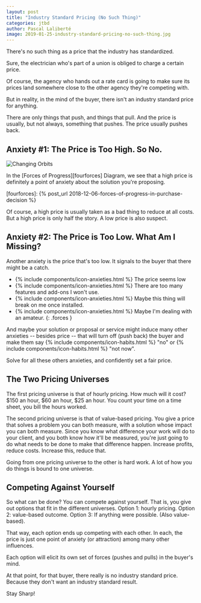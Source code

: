 ```yaml
---
layout: post
title: "Industry Standard Pricing (No Such Thing)"
categories: jtbd
author: Pascal Laliberté
image: 2019-01-25-industry-standard-pricing-no-such-thing.jpg
---
```


There's no such thing as a price that the industry has standardized.

Sure, the electrician who's part of a union is obliged to charge a certain price.

Of course, the agency who hands out a rate card is going to make sure its prices land somewhere close to the other agency they're competing with.

But in reality, in the mind of the buyer, there isn't an industry standard price for anything.

There are only things that push, and things that pull. And the price is usually, but not always, something that pushes. The price usually pushes back.

## Anxiety #1: The Price is Too High. So No.

![Changing Orbits](/assets/images/posts/2019-01-25-industry-standard-pricing-no-such-thing-01.svg)

In the [Forces of Progress][fourforces] Diagram, we see that a high price is definitely a point of anxiety about the solution you're proposing.

[fourforces]: {% post_url 2018-12-06-forces-of-progress-in-purchase-decision %}

Of course, a high price is usually taken as a bad thing to reduce at all costs. But a high price is only half the story. A low price is also suspect.

## Anxiety #2: The Price is Too Low. What Am I Missing?

Another anxiety is the price that's too low. It signals to the buyer that there might be a catch.

* {% include components/icon-anxieties.html %} The price seems low
* {% include components/icon-anxieties.html %} There are too many features and add-ons I won't use.
* {% include components/icon-anxieties.html %} Maybe this thing will break on me once installed.
* {% include components/icon-anxieties.html %} Maybe I'm dealing with an amateur.
{: .forces }

And maybe your solution or proposal or service might induce many other anxieties -- besides price -- that will turn off (push back) the buyer and make them say {% include components/icon-habits.html %} "no" or {% include components/icon-habits.html %} "not now".

Solve for all these others anxieties, and confidently set a fair price.

## The Two Pricing Universes

The first pricing universe is that of hourly pricing. How much will it cost? $150 an hour, $60 an hour, $25 an hour. You count your time on a time sheet, you bill the hours worked.

The second pricing universe is that of value-based pricing. You give a price that solves a problem you can both measure, with a solution whose impact you can both measure. Since you know what difference your work will do to your client, and you both know how it'll be measured, you're just going to do what needs to be done to make that difference happen. Increase profits, reduce costs. Increase this, reduce that.

Going from one pricing universe to the other is hard work. A lot of how you do things is bound to one universe.

## Competing Against Yourself

So what can be done? You can compete against yourself. That is, you give out options that fit in the different universes. Option 1: hourly pricing. Option 2: value-based outcome. Option 3: If anything were possible. (Also value-based).

That way, each option ends up competing with each other. In each, the price is just one point of anxiety (or attraction) among many other influences.

Each option will elicit its own set of forces (pushes and pulls) in the buyer's mind.

At that point, for that buyer, there really is no industry standard price. Because they don't want an industry standard result.

Stay Sharp!
